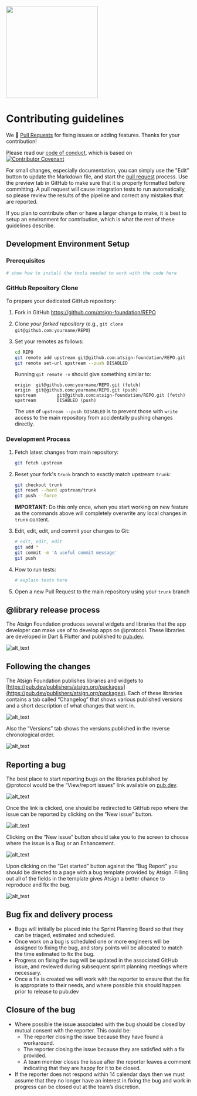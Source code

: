<img width=250px src="https://atsign.dev/assets/img/atPlatform_logo_gray.svg?sanitize=true">

# Contributing guidelines

We 💙 [Pull Requests](https://help.github.com/articles/about-pull-requests/)
for fixing issues or adding features. Thanks for your contribution!

Please read our [code of conduct](code_of_conduct.md), which is based on
[![Contributor Covenant](https://img.shields.io/badge/Contributor%20Covenant-2.0-4baaaa.svg)](code_of_conduct.md)


For small changes, especially documentation, you can simply use the "Edit" button
to update the Markdown file, and start the
[pull request](https://help.github.com/articles/about-pull-requests/) process.
Use the preview tab in GitHub to make sure that it is properly
formatted before committing.
A pull request will cause integration tests to run automatically, so please review
the results of the pipeline and correct any mistakes that are reported.

If you plan to contribute often or have a larger change to make, it is best to
setup an environment for contribution, which is what the rest of these guidelines
describe.

## Development Environment Setup


### Prerequisites

   ``` sh
   # show how to install the tools needed to work with the code here
   ```


### GitHub Repository Clone

To prepare your dedicated GitHub repository:

1. Fork in GitHub https://github.com/atsign-foundation/REPO
2. Clone *your forked repository* (e.g., `git clone git@github.com:yourname/REPO`)
3. Set your remotes as follows:

   ```sh
   cd REPO
   git remote add upstream git@github.com:atsign-foundation/REPO.git
   git remote set-url upstream --push DISABLED
   ```

   Running `git remote -v` should give something similar to:

   ```text
   origin  git@github.com:yourname/REPO.git (fetch)
   origin  git@github.com:yourname/REPO.git (push)
   upstream        git@github.com:atsign-foundation/REPO.git (fetch)
   upstream        DISABLED (push)
   ```

   The use of `upstream --push DISABLED` is to prevent those
   with `write` access to the main repository from accidentally pushing changes
   directly.
   
### Development Process

1. Fetch latest changes from main repository:

   ```sh
   git fetch upstream
   ```

1. Reset your fork's `trunk` branch to exactly match upstream `trunk`:

   ```sh
   git checkout trunk
   git reset --hard upstream/trunk
   git push --force
   ```

   **IMPORTANT**: Do this only once, when you start working on new feature as
   the commands above will completely overwrite any local changes in `trunk` content.
1. Edit, edit, edit, and commit your changes to Git:

   ```sh
   # edit, edit, edit
   git add *
   git commit -m 'A useful commit message'
   git push
   ```

1. How to run tests:

   ``` sh
   # explain tests here
   ```

1. Open a new Pull Request to the main repository using your `trunk` branch


## @‎library release process

The Atsign Foundation produces several widgets and libraries that the app developer
can make use of to develop apps on @‎protocol. These libraries are developed in
Dart & Flutter and published to [pub.dev](https://pub.dev/publishers/atsign.org/packages).

![alt_text](images/image1.png "Version flow")

## Following the changes

The Atsign Foundation publishes libraries and widgets to
[https://pub.dev/publishers/atsign.org/packages](https://pub.dev/publishers/atsign.org/packages).
Each of these libraries contains a tab called “Changelog” that shows various
published versions and a short description of what changes that went in.

![alt_text](images/image2.png "Changelog screenshot")

Also the “Versions” tab shows the versions published in the reverse
chronological order.

![alt_text](images/image3.png "Versions screenshot")

## Reporting a bug

The best place to start reporting bugs on the libraries published by 
@‎protocol would be the “View/report issues” link available on
[pub.dev](https://pub.dev/publishers/atsign.org/packages).

![alt_text](images/image4.png "View/report issues highlight")

Once the link is clicked, one should be redirected to GitHub repo where the
issue can be reported by clicking on the “New issue” button.

![alt_text](images/image5.png "Issues list")

Clicking on the  “New issue” button should take you to the screen to choose
where the issue is a Bug or an Enhancement.

![alt_text](images/image6.png "Choose Bug report")

Upon clicking on the “Get started” button against the “Bug Report” you should
be directed to a page with a bug template provided by Atsign. Filling
out all of the fields in the template gives Atsign a better chance to
reproduce and fix the bug.

![alt_text](images/image7.png "Filling a Bug report")

## Bug fix and delivery process

* Bugs will initially be placed into the Sprint Planning Board so that they
can be triaged, estimated and scheduled.
* Once work on a bug is scheduled one or more engineers will be assigned to
fixing the bug, and story points will be allocated to match the time estimated
to fix the bug.
* Progress on fixing the bug will be updated in the associated GitHub issue,
and reviewed during subsequent sprint planning meetings where necessary.
* Once a fix is created we will work with the reporter to ensure that the fix
is appropriate to their needs, and where possible this should happen prior to
release to pub.dev

## Closure of the bug

* Where possible the issue associated with the bug should be closed by mutual
consent with the reporter. This could be:
    * The reporter closing the issue because they have found a workaround.
    * The reporter closing the issue because they are satisfied with a fix
    provided.
    * A team member closes the issue after the reporter leaves a comment
    indicating that they are happy for it to be closed.
* If the reporter does not respond within 14 calendar days then we must assume
that they no longer have an interest in fixing the bug and work in progress can
be closed out at the team’s discretion.
